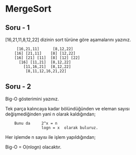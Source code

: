 # MergeSort

## Soru - 1
[16,21,11,8,12,22] dizinin sort türüne göre aşamalarını yazınız.

         [16,21,11]      [8,12,22]
        [16] [21,11]    [8] [12,22]
        [16] [21] [11]  [8] [12] [22]
          [16] [11,21]  [8,12,22]
            [11,16,21]  [8,12,22]
             [8,11,12,16,21,22]



## Soru - 2
Big-O gösterimini yazınız.

Tek parça kalıncaya kadar bölündüğünden ve eleman sayısı değişmediğinden yani n olarak kaldığından;
        
        Bunu da     2^x = n
                    logn = x  olarak buluruz.
        

Her işlemde n sayısı ile işlem yapıldığından;

Big-O = O(nlogn) olacaktır.